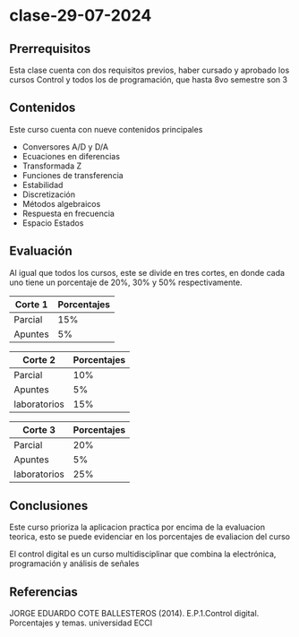 # clase-29-07-2024

## Prerrequisitos
Esta clase cuenta con dos requisitos previos, haber cursado y aprobado los cursos Control y todos los de programación, que hasta 8vo semestre son 3

## Contenidos
Este curso cuenta con nueve contenidos principales
- Conversores A/D y D/A
- Ecuaciones en diferencias
- Transformada Z
- Funciones de transferencia
- Estabilidad
- Discretización
- Métodos algebraicos
- Respuesta en frecuencia
- Espacio Estados

## Evaluación 

Al igual que todos los cursos, este se divide en tres cortes, en donde cada uno tiene un porcentaje de 20%, 30% y 50% respectivamente.

| **Corte 1** | **Porcentajes** |
|---------------|-----------------------------------------------|
|       Parcial       |                       15%                       |
|      Apuntes       |                       5%                       |

| **Corte 2** | **Porcentajes** |
|---------------|-----------------------------------------------|
|       Parcial       |                       10%                       |
|      Apuntes       |                       5%                       |
|      laboratorios       |                       15%                       |

| **Corte 3** | **Porcentajes** |
|---------------|-----------------------------------------------|
|       Parcial       |                       20%                       |
|      Apuntes       |                       5%                       |
|      laboratorios       |                       25%                       |

## Conclusiones 

Este curso prioriza la aplicacion practica por encima de la evaluacion teorica, esto se puede evidenciar en los porcentajes de evaliacion del curso

El control digital es un curso multidisciplinar que combina la electrónica, programación y análisis de señales 

## Referencias

JORGE EDUARDO COTE BALLESTEROS (2014). E.P.1.Control digital. Porcentajes y temas. universidad ECCI


